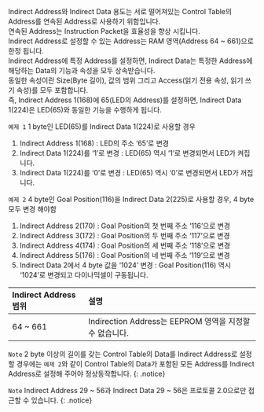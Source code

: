 Indirect Address와 Indirect Data 용도는 서로 떨어져있는 Control Table의 Address를 연속된 Address로 사용하기 위함입니다.  
연속된 Address는 Instruction Packet을 효율성을 향상 시킵니다.  
Indirect Address로 설정할 수 있는 Address는 RAM 영역(Address 64 ~ 661)으로 한정 됩니다.  
Indirect Address에 특정 Address를 설정하면, Indirect Data는 특정한 Address에 해당하는 Data의 기능과 속성을 모두 상속받습니다.  
동일한 속성이란 Size(Byte 길이), 값의 범위 그리고 Access(읽기 전용 속성, 읽기 쓰기 속성)를 모두 포함합니다.  
즉, Indirect Address 1(168)에 65(LED의 Address)를 설정하면, Indirect Data 1(224)은 LED(65)와 동일한 기능을 수행하게 됩니다.

`예제 1` 1 byte인 LED(65)를 Indirect Data 1(224)로 사용할 경우
1. Indirect Address 1(168) : LED의 주소 ‘65’로 변경
2. Indirect Data 1(224)를 ‘1’로 변경 : LED(65) 역시 ‘1’로 변경되면서 LED가 켜집니다.
3. Indirect Data 1(224)를 ‘0’로 변경 : LED(65) 역시 ‘0’로 변경되면서 LED가 꺼집니다.

`예제 2` 4 byte인 Goal Position(116)을 Indirect Data 2(225)로 사용할 경우, 4 byte 모두 변경 해야함
1. Indirect Address 2(170) : Goal Position의 첫 번째 주소 ‘116’으로 변경
2. Indirect Address 3(172) : Goal Position의 두 번째 주소 ‘117’으로 변경
3. Indirect Address 4(174) : Goal Position의 세 번째 주소 ‘118’으로 변경
4. Indirect Address 5(176) : Goal Position의 네 번째 주소 ‘119’으로 변경
5. Indirect Data 2에서 4 byte 값을 ‘1024’ 변경 : Goal Position(116) 역시 ‘1024’로 변경되고 다이나믹셀이 구동됩니다.

| Indirect Address 범위 | 설명     |
| :------------- | :------------- |
| 64 ~ 661 | Indirection Address는 EEPROM 영역을 지정할 수 없습니다. |

`Note` 2 byte 이상의 길이를 갖는 Control Table의 Data를 Indirect Address로 설정할 경우에는 `예제 2`와 같이 Control Table의 Data가 포함된 모든 Address를 Indirect Address로 설정해 주어야 정상동작합니다.
{: .notice}

`Note` Indirect Address 29 ~ 56과 Indirect Data 29 ~ 56은 프로토콜 2.0으로만 접근할 수 있습니다.
{: .notice}
